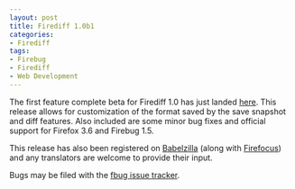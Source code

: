 ```yaml
---
layout: post
title: Firediff 1.0b1
categories:
- Firediff
tags:
- Firebug
- Firediff
- Web Development
---
```

<p>
The first feature complete beta for Firediff 1.0 has just landed <a href="http://www.incaseofstairs.com/download/firediff/firediff1.0b1.xpi">here</a>. This release allows for customization of the format saved by the save snapshot and diff features. Also included are some minor bug fixes and official support for Firefox 3.6 and Firebug 1.5.</p>
<p>
This release has also been registered on <a href="http://www.babelzilla.org/index.php?option=com_wts&Itemid=203&type=show&extension=5237">Babelzilla</a> (along with <a href="http://www.babelzilla.org/index.php?option=com_wts&Itemid=203&type=show&extension=5236">Firefocus</a>) and any translators are welcome to provide their input.</p>
<p>
Bugs may be filed with the <a href="http://code.google.com/p/fbug/issues/entry">fbug issue tracker</a>.</p>
